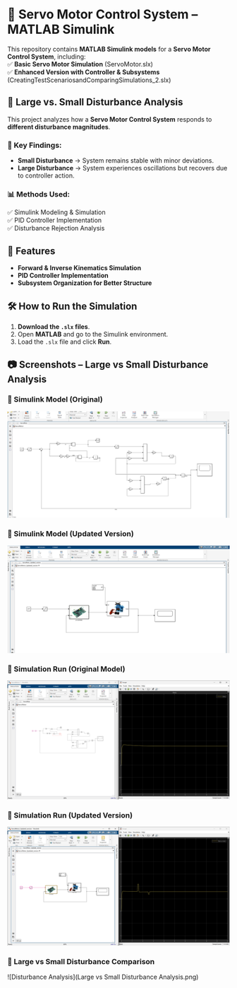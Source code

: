 # 🚀 Servo Motor Control System – MATLAB Simulink  

This repository contains **MATLAB Simulink models** for a **Servo Motor Control System**, including:  
✅ **Basic Servo Motor Simulation** (ServoMotor.slx)  
✅ **Enhanced Version with Controller & Subsystems** (CreatingTestScenariosandComparingSimulations_2.slx)  
## 📌 Large vs. Small Disturbance Analysis  
This project analyzes how a **Servo Motor Control System** responds to **different disturbance magnitudes**.  

### 🔹 Key Findings:  
- **Small Disturbance** → System remains stable with minor deviations.  
- **Large Disturbance** → System experiences oscillations but recovers due to controller action.  

### 📊 Methods Used:  
✅ Simulink Modeling & Simulation  
✅ PID Controller Implementation  
✅ Disturbance Rejection Analysis  


## 📌 Features  
- **Forward & Inverse Kinematics Simulation**  
- **PID Controller Implementation**  
- **Subsystem Organization for Better Structure**  

## 🛠️ How to Run the Simulation  
1. **Download the `.slx` files**.  
2. Open **MATLAB** and go to the Simulink environment.  
3. Load the `.slx` file and click **Run**.  

## 📷 Screenshots – Large vs Small Disturbance Analysis  

### 🔹 Simulink Model (Original)  
![Servo Motor Model](ServoMotor.png)  

### 🔹 Simulink Model (Updated Version)  
![Updated Servo Motor](ServoMotor_Updated_version.png)  

### 🔹 Simulation Run (Original Model)  
![Simulation Run](ServoMotorRun.png)  

### 🔹 Simulation Run (Updated Version)  
![Updated Version Run](ServoMotor_Updated_versionRun.png)  

### 🔹 Large vs Small Disturbance Comparison  
![Disturbance Analysis](Large vs Small Disturbance Analysis.png)  


